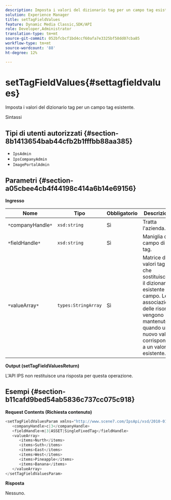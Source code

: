 ```yaml
---
description: Imposta i valori del dizionario tag per un campo tag esistente.
solution: Experience Manager
title: setTagFieldValues
feature: Dynamic Media Classic,SDK/API
role: Developer,Administrator
translation-type: tm+mt
source-git-commit: 052bfcbcf1bd4ccf60afa7e3325bf58dd07cba85
workflow-type: tm+mt
source-wordcount: '88'
ht-degree: 12%

---
```



# setTagFieldValues{#settagfieldvalues}

Imposta i valori del dizionario tag per un campo tag esistente.

Sintassi

## Tipi di utenti autorizzati {#section-8b1413654bab44cfb2b1fffbb88aa385}

* `IpsAdmin`
* `IpsCompanyAdmin`
* `ImagePortalAdmin`

## Parametri {#section-a05cbee4cb4f44198c414a6b14e69156}

**Ingresso**

| Nome | Tipo | Obbligatorio | Descrizione |
|---|---|---|---|
| `*`companyHandle`*` | `xsd:string` | Sì | Tratta l&#39;azienda. |
| `*`fieldHandle`*` | `xsd:string` | Sì | Maniglia del campo di tag. |
| `*`valueArray`*` | `types:StringArray` | Sì | Matrice di valori tag che sostituiscono il dizionario esistente del campo. Le associazioni delle risorse vengono mantenute quando un nuovo valore corrisponde a un valore esistente. |

**Output (setTagFieldValuesReturn)**

L&#39;API IPS non restituisce una risposta per questa operazione.

## Esempi {#section-b11cafd9bed54ab5836c737cc075c918}

**Request Contents (Richiesta contenuto)**

```java
<setTagFieldValuesParam xmlns="http://www.scene7.com/IpsApi/xsd/2010-01-31">
   <companyHandle>c|3</companyHandle>
   <fieldHandle>m|3|ASSET|SingleFixedTag</fieldHandle>
   <valueArray>
      <items>Nurth</items>
      <items>Suth</items>
      <items>East</items>
      <items>West</items>
      <items>Pineapple</items>
      <items>Banana</items>
   </valueArray>
</setTagFieldValuesParam>
```

**Risposta**

Nessuno.
